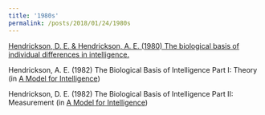 ```yaml
---
title: '1980s'
permalink: /posts/2018/01/24/1980s
---
```


[Hendrickson, D. E. & Hendrickson, A. E. (1980) The biological basis of individual differences in intelligence.](https://doi.org/10.1016/0191-8869(80)90003-3)

Hendrickson, A. E. (1982) The Biological Basis of Intelligence Part I: Theory (in [A Model for Intelligence](https://www.amazon.co.uk/Model-Intelligence-Hans-J-Eysenck/dp/3642686664/))

Hendrickson, D. E. (1982) The Biological Basis of Intelligence Part II: Measurement (in [A Model for Intelligence](https://www.amazon.co.uk/Model-Intelligence-Hans-J-Eysenck/dp/3642686664/))
